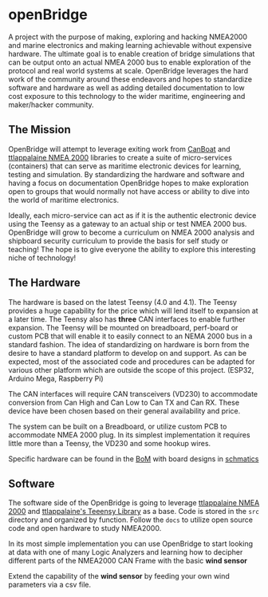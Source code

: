 # openBridge

A project with the purpose of making, exploring and hacking NMEA2000 and marine electronics and making learning achievable without expensive hardware. The ultimate goal is to enable creation of bridge simulations that can be output onto an actual NMEA 2000 bus to enable exploration of the protocol and real world systems at scale. OpenBridge leverages the hard work of the community around these endeavors and hopes to standardize software and hardware as well as adding detailed documentation to low cost exposure to this technology to the wider maritime, engineering and maker/hacker community.

## The Mission

OpenBridge will attempt to leverage exiting work from [CanBoat](https://github.com/canboat/canboat) and [ttlappalaine NMEA 2000](https://github.com/ttlappalainen/NMEA2000) libraries to create a suite of micro-services (containers) that can serve as maritime electronic devices for learning, testing and simulation. By standardizing the hardware and software and having a focus on documentation OpenBridge hopes to make exploration open to groups that would normally not have access or ability to dive into the world of maritime electronics.

Ideally, each micro-service can act as if it is the authentic electronic device using the Teensy as a gateway to an actual ship or test NMEA 2000 bus. OpenBridge will grow to become a curriculum on NMEA 2000 analysis and shipboard security curriculum to provide the basis for self study or teaching! The hope is to give everyone the ability to explore this interesting niche of technology!

## The Hardware

The hardware is based on the latest Teensy (4.0 and 4.1). The Teensy provides a huge capability for the price which will lend itself to expansion at a later time. The Teensy also has **three** CAN interfaces to enable further expansion. The Teensy will be mounted on breadboard, perf-board or custom PCB that will enable it to easily connect to an NEMA 2000 bus in a standard fashion. The idea of standardizing on hardware is born from the desire to have a standard platform to develop on and support. As can be expected, most of the associated code and procedures can be adapted for various other platform which are outside the scope of this project. (ESP32, Arduino Mega, Raspberry Pi)

The CAN interfaces will require CAN transceivers (VD230) to accommodate conversion from Can High and Can Low to Can TX and Can RX. These device have been chosen based on their general availability and price.

The system can be built on a Breadboard, or utilize custom PCB to accommodate NMEA 2000 plug. In its simplest implementation it requires little more than a Teensy, the VD230 and some hookup wires.

Specific hardware can be found in the [BoM](docs/bom.md) with board designs in [schmatics](schmatics/)

## Software

The software side of the OpenBridge is going to leverage [ttlappalaine NMEA 2000](https://github.com/ttlappalainen/NMEA2000) and [ttlappalaine's Teeensy Library](https://github.com/ttlappalainen/NMEA2000_Teensyx) as a base. Code is stored in the `src` directory and organized by function. Follow the `docs` to utilize open source code and open hardware to study NMEA2000.

In its most simple implementation you can use OpenBridge to start looking at data with one of many Logic Analyzers and learning how to decipher different parts of the NMEA2000 CAN Frame with the basic **wind sensor**

Extend the capability of the **wind sensor** by feeding your own wind parameters via a csv file.
